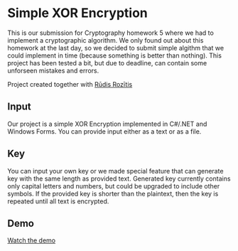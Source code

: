 # Simple XOR Encryption
This is our submission for Cryptography homework 5 where we had to implement a cryptographic algorithm.
We only found out about this homework at the last day, so we decided to submit simple algithm that we could implement in time (because something is better than nothing).
This project has been tested a bit, but due to deadline, can contain some unforseen mistakes and errors.

Project created together with [Rūdis Rozītis](https://github.com/rudis-rozitis)

## Input
Our project is a simple XOR Encryption implemented in C#/.NET and Windows Forms. You can provide input either as a text or as a file.

## Key
You can input your own key or we made special feature that can generate key with the same length as provided text. Generated key currently contains only capital letters and numbers, but could be upgraded to include other symbols.
If the provided key is shorter than the plaintext, then the key is repeated until all text is encrypted.

## Demo
[Watch the demo](https://www.youtube.com/watch?v=Ys396kDkHUQ&ab_channel=P%C4%93teris%C4%92cis)
